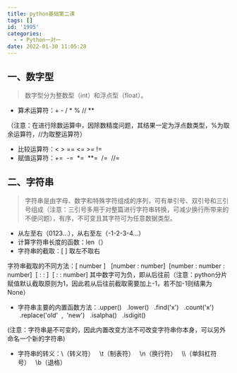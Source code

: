 ```yaml
---
title: python基础第二课
tags: []
id: '1995'
categories:
  - - Python一对一
date: 2022-01-30 11:05:28
---
```


## 一、数字型

> 数字型分为整数型（int）和浮点型（float）。

*   算术运算符：+ - / \* % // \*\*

（注意：在进行除数运算中，因除数精度问题，其结果一定为浮点数类型，%为取余运算符，//为取整运算符）

*   比较运算符：< > == <= >= !=
*   赋值运算符：+=  -=  \*=  \*\*=  /=  //=

  

## 二、字符串

> 字符串是由字母、数字和特殊字符组成的序列，可有单引号、双引号和三引号组成（注意：三引号多用于对整篇进行字符串转换，可减少换行所带来的不便问题），有序，不可变且其字符可为任意数据类型。

*   从左至右（0123...），从右至左（-1-2-3-4...）
*   计算字符串长度的函数：len（）
*   字符串的截取：\[ \] 取左不取右

字符串截取的不同方法：\[ number \]   \[number : number\]  \[number : number : number\]  \[ : : \]  \[ : : number\] 其中数字可为负，即从后往前（注意：python分片赋值默认截取原则为1，因此若从后往前截取需要加上-1，若不加-1则结果为None）

*   字符串主要的内置函数方法：.upper()   .lower()   .find('x')   .count('x')   .replace('old'  ,  'new')   .isalpha()   .isdigit()

(注意：字符串是不可变的，因此内置改变方法不可改变字符串你本身，可以另外命名一个新的字符串)

*   字符串的转义：\\（转义符）   \\t（制表符）   \\n（换行符）   \\\\（单斜杠符号）   \\b（退格）
